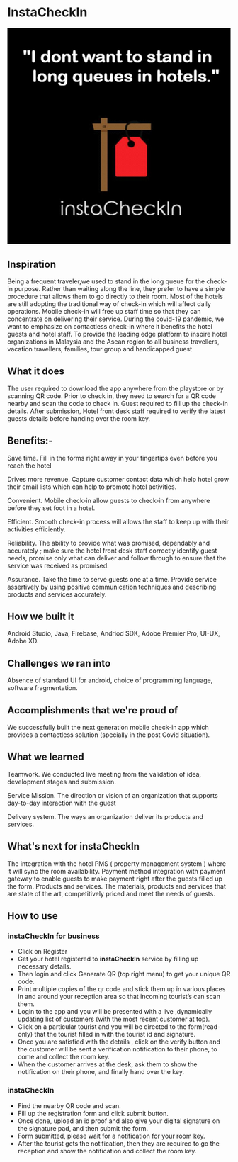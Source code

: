 # InstaCheckIn

<p align="center">
  <img src="https://github.com/apploqic/Instacheckin/blob/main/Images/logo.JPG" width="800"/>
</p>


## Inspiration

Being a frequent traveler,we used to stand in the long queue for the check-in purpose. Rather than waiting along the line, they prefer to have a simple procedure that allows them to go directly to their room. Most of the hotels are still adopting the traditional way of check-in which will affect daily operations. Mobile check-in will free up staff time so that they can concentrate on delivering their service. During the covid-19 pandemic, we want to emphasize on contactless check-in where it benefits the hotel guests and hotel staff. 
To provide the leading edge platform to inspire hotel organizations in Malaysia and the Asean region to all business travellers, vacation travellers, families, tour group and handicapped guest


## What it does

The user required to download the app anywhere from the playstore or by scanning QR code. Prior to check in, they need to search for a QR code nearby and scan the code to check in. Guest required to fill up the check-in details. After submission, Hotel front desk staff required to verify the latest guests details before handing over the room key. 

## Benefits:-

Save time. Fill in the forms right away in your fingertips even before you reach the hotel

Drives more revenue. Capture customer contact data which help hotel grow their email lists which can help to promote hotel activities.

Convenient. Mobile check-in allow guests to check-in from anywhere before they set foot in a hotel.  

Efficient. Smooth check-in process will allows the staff to keep up with their activities efficiently. 

Reliability. The ability to provide what was promised, dependably and accurately ; make sure the hotel front desk staff correctly identify guest needs, promise only what can deliver and follow through to ensure that the service was received as promised.

Assurance. Take the time to serve guests one at a time. Provide service assertively by using positive communication techniques and describing products and services accurately.


## How we built it

Android Studio, Java, Firebase, Andriod SDK, Adobe Premier Pro, UI-UX, Adobe XD.

## Challenges we ran into

Absence of standard UI for android, choice of programming language, software fragmentation.

## Accomplishments that we're proud of

We successfully built the next generation mobile check-in app which provides a contactless solution (specially in the post Covid situation).

## What we learned

Teamwork. We conducted live meeting from the validation of idea, development stages and submission.

Service Mission. The direction or vision of an organization that supports day-to-day interaction with the guest

Delivery system. The ways an organization deliver its products and services.


## What's next for instaCheckIn

The integration with the hotel PMS ( property management system ) where it will sync the room availability. 
Payment method integration with payment gateway to enable guests to make payment right after the guests filled up the form. 
Products and services. The materials, products and services that are state of the art, competitively priced and meet the needs of guests.


## How to use 

### instaCheckIn for business

* Click on Register 
* Get your hotel registered to **instaCheckIn** service by filling up necessary details.
* Then  login and click Generate QR (top right menu) to  get your unique QR code.
* Print multiple copies of the qr code and stick them up in various places in and around your reception area so that incoming tourist’s can scan them.
* Login to the app and you will be presented with a live ,dynamically updating list of customers (with the most recent customer at top).
* Click on a particular tourist and you will be directed to  the form(read-only) that the tourist filled in with the tourist id and signature.
* Once you are satisfied with the details , click on the verify button and the customer will be sent a verification notification to their phone, to come and collect the room key.
* When the customer arrives at the desk, ask them to show the notification on their phone, and finally hand over the key.


### instaCheckIn

* Find the nearby QR code and scan.
* Fill up the registration form and click submit button.
* Once done, upload an id proof and also give your digital signature on the signature pad, and then submit the form. 
* Form submitted, please wait for a notification for your room key.
* After the tourist gets the notification, then they are required to go the reception and show the notification and collect the room key.





